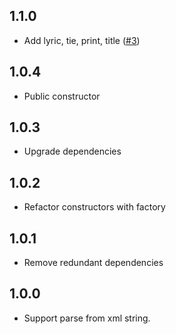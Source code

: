 ## 1.1.0

* Add lyric, tie, print, title ([#3](https://github.com/de-men/music_xml/pull/3))

## 1.0.4

* Public constructor

## 1.0.3

* Upgrade dependencies

## 1.0.2

* Refactor constructors with factory

## 1.0.1

* Remove redundant dependencies

## 1.0.0

* Support parse from xml string.
